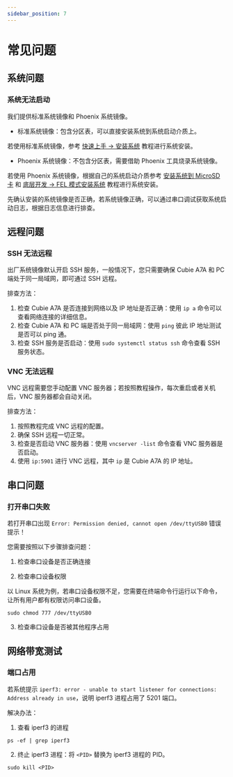 ```yaml
---
sidebar_position: 7
---
```


# 常见问题

## 系统问题

### 系统无法启动

我们提供标准系统镜像和 Phoenix 系统镜像。

- 标准系统镜像：包含分区表，可以直接安装系统到系统启动介质上。

若使用标准系统镜像，参考 [快速上手 → 安装系统](./getting-started/install-system/) 教程进行系统安装。

- Phoenix 系统镜像：不包含分区表，需要借助 Phoenix 工具烧录系统镜像。

若使用 Phoenix 系统镜像，根据自己的系统启动介质参考 [安装系统到 MicroSD 卡](./low-level-dev/install-system/sd_system) 和 [底层开发 → FEL 模式安装系统](./low-level-dev/install-system/fel-install-system/) 教程进行系统安装。

先确认安装的系统镜像是否正确，若系统镜像正确，可以通过串口调试获取系统启动日志，根据日志信息进行排查。

## 远程问题

### SSH 无法远程

出厂系统镜像默认开启 SSH 服务，一般情况下，您只需要确保 Cubie A7A 和 PC 端处于同一局域网，即可通过 SSH 远程。

排查方法：

1. 检查 Cubie A7A 是否连接到网络以及 IP 地址是否正确：使用 `ip a` 命令可以查看网络连接的详细信息。
2. 检查 Cubie A7A 和 PC 端是否处于同一局域网：使用 `ping` 彼此 IP 地址测试是否可以 ping 通。
3. 检查 SSH 服务是否启动：使用 `sudo systemctl status ssh` 命令查看 SSH 服务状态。

### VNC 无法远程

VNC 远程需要您手动配置 VNC 服务器；若按照教程操作，每次重启或者关机后，VNC 服务器都会自动关闭。

排查方法：

1. 按照教程完成 VNC 远程的配置。
2. 确保 SSH 远程一切正常。
3. 检查是否启动 VNC 服务器：使用 `vncserver -list` 命令查看 VNC 服务器是否启动。
4. 使用 `ip:5901` 进行 VNC 远程，其中 `ip` 是 Cubie A7A 的 IP 地址。

## 串口问题

### 打开串口失败

若打开串口出现 `Error: Permission denied, cannot open /dev/ttyUSB0` 错误提示！

您需要按照以下步骤排查问题：

1. 检查串口设备是否正确连接

2. 检查串口设备权限

以 Linux 系统为例，若串口设备权限不足，您需要在终端命令行运行以下命令，让所有用户都有权限访问串口设备。

<NewCodeBlock tip="Linux@host$" type="host">

```
sudo chmod 777 /dev/ttyUSB0
```

</NewCodeBlock>

3. 检查串口设备是否被其他程序占用

## 网络带宽测试

### 端口占用

若系统提示 `iperf3: error - unable to start listener for connections: Address already in use`，说明 iperf3 进程占用了 5201 端口。

解决办法：

1. 查看 iperf3 的进程

<NewCodeBlock tip="Linux@host$" type="device">

```
ps -ef | grep iperf3
```

</NewCodeBlock>

2. 终止 iperf3 进程：将 `<PID>` 替换为 iperf3 进程的 PID。

<NewCodeBlock tip="Linux@host$" type="device">

```
sudo kill <PID>
```

</NewCodeBlock>
